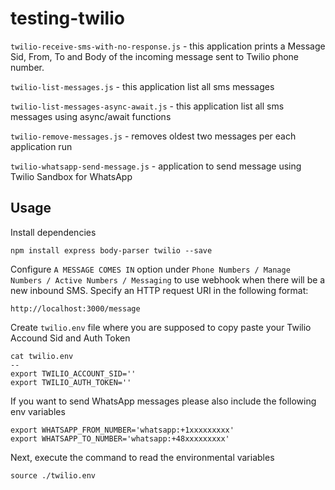 # testing-twilio

`twilio-receive-sms-with-no-response.js` - this application prints a Message Sid, From, To and Body of the incoming message sent to Twilio phone number.

`twilio-list-messages.js` - this application list all sms messages

`twilio-list-messages-async-await.js` - this application list all sms messages using async/await functions

`twilio-remove-messages.js` - removes oldest two messages per each application run

`twilio-whatsapp-send-message.js` - application to send message using Twilio Sandbox for WhatsApp

## Usage

Install dependencies

```
npm install express body-parser twilio --save
```

Configure `A MESSAGE COMES IN` option under `Phone Numbers / Manage Numbers / Active Numbers / Messaging` to use webhook when there will be a new inbound SMS. Specify an HTTP request URI in the following format:

```
http://localhost:3000/message
```

Create `twilio.env` file where you are supposed to copy paste your Twilio Accound Sid and Auth Token

```
cat twilio.env
--
export TWILIO_ACCOUNT_SID=''
export TWILIO_AUTH_TOKEN=''
```

If you want to send WhatsApp messages please also include the following env variables

```
export WHATSAPP_FROM_NUMBER='whatsapp:+1xxxxxxxxx'
export WHATSAPP_TO_NUMBER='whatsapp:+48xxxxxxxxx'
```

Next, execute the command to read the environmental variables

```
source ./twilio.env
```
